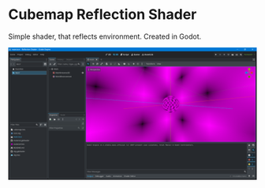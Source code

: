 # Cubemap Reflection Shader

Simple shader, that reflects environment.
Created in Godot.

![shader](image.png)
